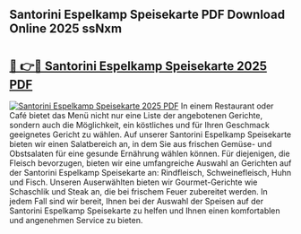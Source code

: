 ## Santorini Espelkamp Speisekarte PDF Download Online 2025 ssNxm

# <h2><a href="http://gc9g8q.nevu.top/?p=Santorini+Espelkamp+Speisekarte">🔗 👉🔴 Santorini Espelkamp Speisekarte 2025 PDF</a></h2>

[![Santorini Espelkamp Speisekarte 2025 PDF](https://i.imgur.com/dBaPXMq.png)](http://gc9g8q.nevu.top/?p=Santorini+Espelkamp+Speisekarte)
In einem Restaurant oder Café bietet das Menü nicht nur eine Liste der angebotenen Gerichte, sondern auch die Möglichkeit, ein köstliches und für Ihren Geschmack geeignetes Gericht zu wählen. Auf unserer Santorini Espelkamp Speisekarte bieten wir einen Salatbereich an, in dem Sie aus frischen Gemüse- und Obstsalaten für eine gesunde Ernährung wählen können. Für diejenigen, die Fleisch bevorzugen, bieten wir eine umfangreiche Auswahl an Gerichten auf der Santorini Espelkamp Speisekarte an: Rindfleisch, Schweinefleisch, Huhn und Fisch. Unseren Auserwählten bieten wir Gourmet-Gerichte wie Schaschlik und Steak an, die bei frischem Feuer zubereitet werden. In jedem Fall sind wir bereit, Ihnen bei der Auswahl der Speisen auf der Santorini Espelkamp Speisekarte zu helfen und Ihnen einen komfortablen und angenehmen Service zu bieten.
